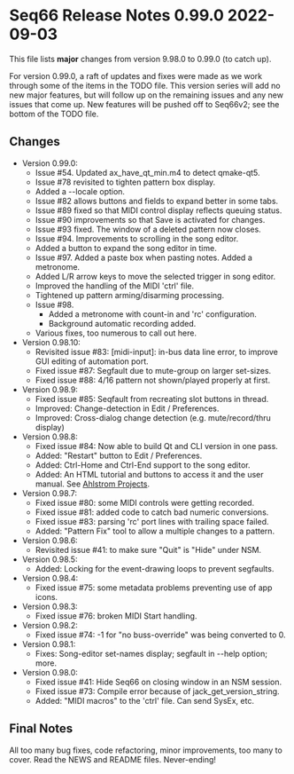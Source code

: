 # Seq66 Release Notes 0.99.0 2022-09-03

This file lists __major__ changes from version 9.98.0 to 0.99.0 (to catch up).

For version 0.99.0, a raft of updates and fixes were made as we work through
some of the items in the TODO file. This version series will add no new major
features, but will follow up on the remaining issues and any new issues that
come up. New features will be pushed off to Seq66v2; see the bottom of the TODO
file.

## Changes

*   Version 0.99.0:
    *   Issue #54. Updated ax_have_qt_min.m4 to detect qmake-qt5.
    *   Issue #78 revisited to tighten pattern box display.
    *   Added a --locale option.
    *   Issue #82 allows buttons and fields to expand better in some tabs.
    *   Issue #89 fixed so that MIDI control display reflects queuing status.
    *   Issue #90 improvements so that Save is activated for changes.
    *   Issue #93 fixed. The window of a deleted pattern now closes.
    *   Issue #94. Improvements to scrolling in the song editor.
    *   Added a button to expand the song editor in time.
    *   Issue #97. Added a paste box when pasting notes. Added a metronome.
    *   Added L/R arrow keys to move the selected trigger in song editor.
    *   Improved the handling of the MIDI 'ctrl' file.
    *   Tightened up pattern arming/disarming processing.
    *   Issue #98.
        *   Added a metronome with count-in and 'rc' configuration.
        *   Background automatic recording added.
    *   Various fixes, too numerous to call out here.
*   Version 0.98.10:
    *   Revisited issue #83: [midi-input]: in-bus data line error, to improve
        GUI editing of automation port.
    *   Fixed issue #87: Segfault due to mute-group on larger set-sizes.
    *   Fixed issue #88: 4/16 pattern not shown/played properly at first.
*   Version 0.98.9:
    *   Fixed issue #85: Seqfault from recreating slot buttons in thread.
    *   Improved: Change-detection in Edit / Preferences.
    *   Improved: Cross-dialog change detection (e.g.  mute/record/thru display)
*   Version 0.98.8:
    *   Fixed issue #84: Now able to build Qt and CLI version in one pass.
    *   Added: "Restart" button to Edit / Preferences.
    *   Added: Ctrl-Home and Ctrl-End support to the song editor.
    *   Added: An HTML tutorial and buttons to access it and the user manual.
        See [Ahlstrom Projects](https://ahlstromcj.github.io/).
*   Version 0.98.7:
    *   Fixed issue #80: some MIDI controls were getting recorded.
    *   Fixed issue #81: added code to catch bad numeric conversions.
    *   Fixed issue #83: parsing 'rc' port lines with trailing space failed.
    *   Added: "Pattern Fix" tool to allow a multiple changes to a pattern.
*   Version 0.98.6:
    *   Revisited issue #41: to make sure "Quit" is "Hide" under NSM.
*   Version 0.98.5:
    *   Added: Locking for the event-drawing loops to prevent segfaults.
*   Version 0.98.4:
    *   Fixed issue #75: some metadata problems preventing use of app icons.
*   Version 0.98.3:
    *   Fixed issue #76: broken MIDI Start handling.
*   Version 0.98.2:
    *   Fixed issue #74: -1 for "no buss-override" was being converted to 0.
*   Version 0.98.1:
    *   Fixes: Song-editor set-names display; segfault in --help option; more.
*   Version 0.98.0:
    *   Fixed issue #41: Hide Seq66 on closing window in an NSM session.
    *   Fixed issue #73: Compile error because of jack_get_version_string.
    *   Added: "MIDI macros" to the 'ctrl' file.  Can send SysEx, etc.

## Final Notes

All too many bug fixes, code refactoring, minor improvements, too many to
cover. Read the NEWS and README files.  Never-ending!

